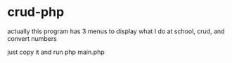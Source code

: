 # crud-php
actually this program has 3 menus to display what I do at school, crud, and convert numbers

just copy it and run php main.php
